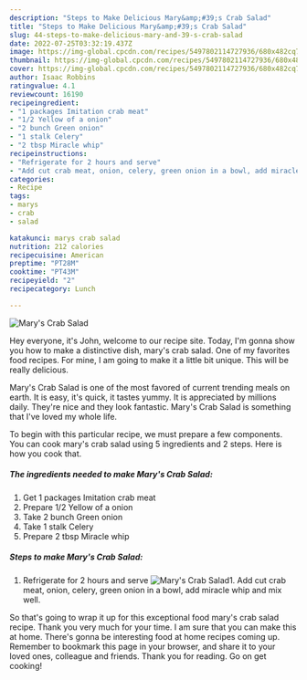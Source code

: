 ```yaml
---
description: "Steps to Make Delicious Mary&amp;#39;s Crab Salad"
title: "Steps to Make Delicious Mary&amp;#39;s Crab Salad"
slug: 44-steps-to-make-delicious-mary-and-39-s-crab-salad
date: 2022-07-25T03:32:19.437Z
image: https://img-global.cpcdn.com/recipes/5497802114727936/680x482cq70/marys-crab-salad-recipe-main-photo.jpg
thumbnail: https://img-global.cpcdn.com/recipes/5497802114727936/680x482cq70/marys-crab-salad-recipe-main-photo.jpg
cover: https://img-global.cpcdn.com/recipes/5497802114727936/680x482cq70/marys-crab-salad-recipe-main-photo.jpg
author: Isaac Robbins
ratingvalue: 4.1
reviewcount: 16190
recipeingredient:
- "1 packages Imitation crab meat"
- "1/2 Yellow of a onion"
- "2 bunch Green onion"
- "1 stalk Celery"
- "2 tbsp Miracle whip"
recipeinstructions:
- "Refrigerate for 2 hours and serve"
- "Add cut crab meat, onion, celery, green onion in a bowl, add miracle whip and mix well."
categories:
- Recipe
tags:
- marys
- crab
- salad

katakunci: marys crab salad 
nutrition: 212 calories
recipecuisine: American
preptime: "PT28M"
cooktime: "PT43M"
recipeyield: "2"
recipecategory: Lunch

---
```



![Mary&#39;s Crab Salad](https://img-global.cpcdn.com/recipes/5497802114727936/680x482cq70/marys-crab-salad-recipe-main-photo.jpg)

Hey everyone, it's John, welcome to our recipe site. Today, I'm gonna show you how to make a distinctive dish, mary&#39;s crab salad. One of my favorites food recipes. For mine, I am going to make it a little bit unique. This will be really delicious.

Mary&#39;s Crab Salad is one of the most favored of current trending meals on earth. It is easy, it's quick, it tastes yummy. It is appreciated by millions daily. They're nice and they look fantastic. Mary&#39;s Crab Salad is something that I've loved my whole life.




To begin with this particular recipe, we must prepare a few components. You can cook mary&#39;s crab salad using 5 ingredients and 2 steps. Here is how you cook that.

<!--inarticleads1-->

##### The ingredients needed to make Mary&#39;s Crab Salad:

1. Get 1 packages Imitation crab meat
1. Prepare 1/2 Yellow of a onion
1. Take 2 bunch Green onion
1. Take 1 stalk Celery
1. Prepare 2 tbsp Miracle whip




<!--inarticleads2-->

##### Steps to make Mary&#39;s Crab Salad:

1. Refrigerate for 2 hours and serve
<img src="https://img-global.cpcdn.com/steps/6526028291244032/160x128cq70/marys-crab-salad-recipe-step-1-photo.jpg" alt="Mary&#39;s Crab Salad">1. Add cut crab meat, onion, celery, green onion in a bowl, add miracle whip and mix well.




So that's going to wrap it up for this exceptional food mary&#39;s crab salad recipe. Thank you very much for your time. I am sure that you can make this at home. There's gonna be interesting food at home recipes coming up. Remember to bookmark this page in your browser, and share it to your loved ones, colleague and friends. Thank you for reading. Go on get cooking!
